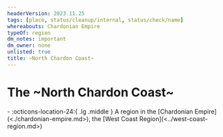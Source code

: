 ```yaml
---
headerVersion: 2023.11.25
tags: [place, status/cleanup/internal, status/check/name]
whereabouts: Chardonian Empire
typeOf: region
dm_notes: important
dm_owner: none
unlisted: true
title: ~North Chardon Coast~
---
```

# The ~North Chardon Coast~
<div class="grid cards ext-narrow-margin ext-one-column" markdown>
-    :octicons-location-24:{ .lg .middle } A region in the [Chardonian Empire](<./chardonian-empire.md>), the [West Coast Region](<../west-coast-region.md>)  
</div>



